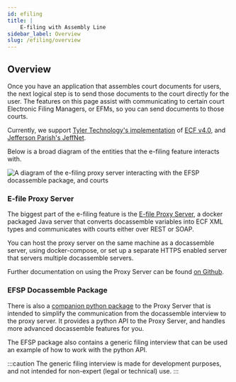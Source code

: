 ```yaml
---
id: efiling
title: |
    E-filing with Assembly Line
sidebar_label: Overview
slug: /efiling/overview
---
```


## Overview

Once you have an application that assembles court documents for users, the next logical step is to send those documents to the court directly for the user.
The features on this page assist with communicating to certain court Electronic Filing Managers, or EFMs, so you can send documents to those courts.

Currently, we support [Tyler Technology's implementation](https://www.tylertech.com/products/odyssey/file-serve) of [ECF v4.0](http://docs.oasis-open.org/legalxml-courtfiling/specs/ecf/v4.01/ecf-v4.01-spec/os/ecf-v4.01-spec-os.html), and [Jefferson Parish's JeffNet](https://www.jpclerkofcourt.us/courts/24th-judicial-district-court/e-filing/).

Below is a broad diagram of the entities that the e-filing feature interacts with.

![A diagram of the e-filing proxy server interacting with the EFSP docassemble package, and courts](../assets/efile_broad_arch.svg)

### E-file Proxy Server

The biggest part of the e-filing feature is the [E-file Proxy Server](https://github.com/SuffolkLITLab/EfileProxyServer), a docker packaged Java server that converts docassemble variables into ECF XML types and communicates with courts either over REST or SOAP.

You can host the proxy server on the same machine as a docassemble server, using docker-compose, or set up a separate HTTPS enabled server that servers multiple docassemble servers.

Further documentation on using the Proxy Server can be found [on Github](https://github.com/SuffolkLITLab/EfileProxyServer/tree/main/docs).

### EFSP Docassemble Package

There is also a [companion python package](https://github.com/SuffolkLITLab/docassemble-EFSPIntegration) to the Proxy Server that is intended to simplify the communication from the docassemble interview to the proxy server.
It provides a python API to the Proxy Server, and handles more advanced docassemble features for you.

The EFSP package also contains a generic filing interview that can be used an example of how to work with the python API.

:::caution
The generic filing interview is made for development purposes, and not intended for non-expert (legal or technical) use.
:::
